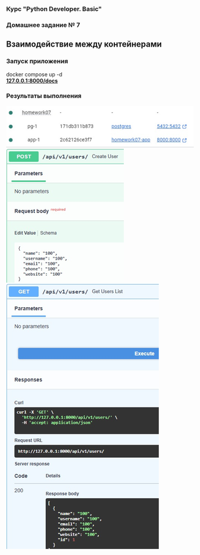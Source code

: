 ### Курс "Python Developer. Basic" ###

### Домашнее задание № 7 ###

## Взаимодействие между контейнерами ##



### Запуск приложения ###  
docker compose up -d   
**[127.0.0.1:8000/docs](http://127.0.0.1:8000/docs#/)**

### Результаты выполнения ###   
![Docker-контейнеры](./results/containers.jpg "Docker-контейнеры")   
![Создание пользователя](./results/create_user.jpg "Создание пользователя")   
![Список пользователей](./results/user_list.jpg "Список пользователей")   


